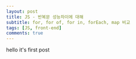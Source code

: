 ```yaml
---
layout: post
title: JS - 반복문 성능차이에 대해
subtitle: for, for of, for in, forEach, map 비교
tags: [JS, front-end]
comments: true
---
```


hello it's first post
